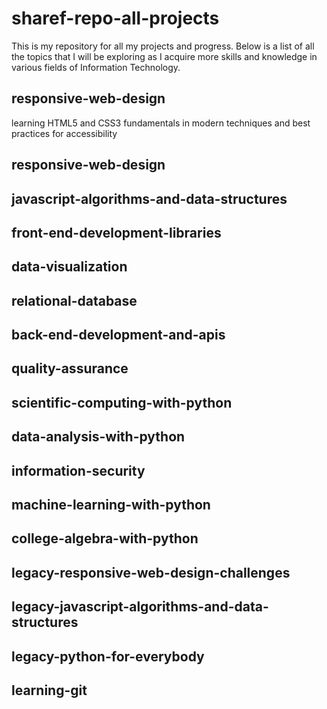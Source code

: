 # sharef-repo-all-projects
This is my repository for all my projects and progress.
Below is a list of all the topics that I will be exploring as 
I acquire more skills and knowledge in various fields of Information Technology.

## responsive-web-design
learning HTML5 and CSS3 fundamentals in modern techniques and best practices for accessibility
## responsive-web-design
## javascript-algorithms-and-data-structures
## front-end-development-libraries
## data-visualization
## relational-database
## back-end-development-and-apis
## quality-assurance
## scientific-computing-with-python
## data-analysis-with-python
## information-security
## machine-learning-with-python
## college-algebra-with-python
## legacy-responsive-web-design-challenges
## legacy-javascript-algorithms-and-data-structures
## legacy-python-for-everybody




## learning-git
